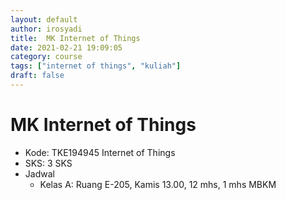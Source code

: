 ```yaml
---
layout: default
author: irosyadi
title:  MK Internet of Things
date: 2021-02-21 19:09:05
category: course
tags: ["internet of things", "kuliah"]
draft: false
---
```


# MK Internet of Things

- Kode: TKE194945 Internet of Things
- SKS: 3 SKS
- Jadwal
    - Kelas A: Ruang E-205, Kamis 13.00, 12 mhs, 1 mhs MBKM